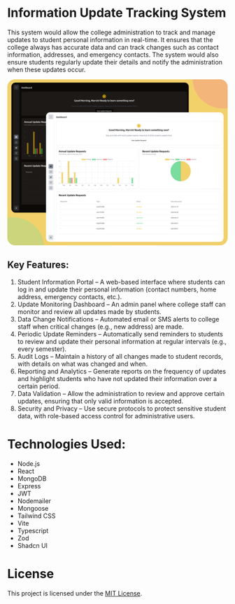 # Information Update Tracking System

This system would allow the college administration to track and manage updates to student personal information in real-time. It ensures that the college always has accurate data and can track changes such as contact information, addresses, and emergency contacts. The system would also ensure students regularly update their details and notify the administration when these updates occur.

<img src="./banner.png"/>

## Key Features:

1. Student Information Portal – A web-based interface where students can log in and update their personal information (contact numbers, home address, emergency contacts, etc.).
2. Update Monitoring Dashboard – An admin panel where college staff can monitor and review all updates made by students.
3. Data Change Notifications – Automated email or SMS alerts to college staff when critical changes (e.g., new address) are made.
4. Periodic Update Reminders – Automatically send reminders to students to review and update their personal information at regular intervals (e.g., every semester).
5. Audit Logs – Maintain a history of all changes made to student records, with details on what was changed and when.
6. Reporting and Analytics – Generate reports on the frequency of updates and highlight students who have not updated their information over a certain period.
7. Data Validation – Allow the administration to review and approve certain updates, ensuring that only valid information is accepted.
8. Security and Privacy – Use secure protocols to protect sensitive student data, with role-based access control for administrative users.

# Technologies Used:

- Node.js
- React
- MongoDB
- Express
- JWT
- Nodemailer
- Mongoose
- Tailwind CSS
- Vite
- Typescript
- Zod
- Shadcn UI

# License

This project is licensed under the [MIT License](LICENSE).
